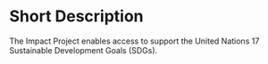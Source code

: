 # Short Description 

The Impact Project enables access to support the United Nations 17 Sustainable Development Goals (SDGs). 

